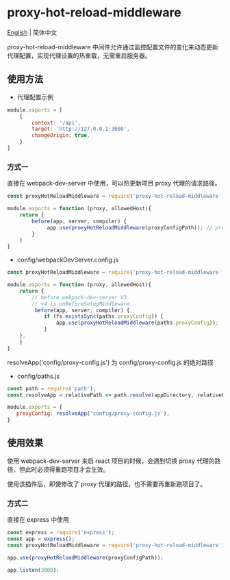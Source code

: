 # proxy-hot-reload-middleware

[English](./README.md) | 简体中文

proxy-hot-reload-middleware 中间件允许通过监控配置文件的变化来动态更新代理配置，实现代理设置的热重载，无需重启服务器。

## 使用方法

- 代理配置示例
  
```js
module.exports = [ 
    {
        context: '/api',
        target: 'http://127.0.0.1:3000',
        changeOrigin: true,
    }
]
```

### 方式一

直接在 webpack-dev-server 中使用，可以热更新项目 proxy 代理的请求路径。

```js
const proxyHotReloadMiddleware = require('proxy-hot-reload-middleware');

module.exports = function (proxy, allowedHost){
    return {
        before(app, server, compiler) {
             app.use(proxyHotReloadMiddleware(proxyConfigPath)); // proxyConfig.js
        }
    }
}
```


- config/webpackDevServer.config.js

```js
const proxyHotReloadMiddleware = require('proxy-hot-reload-middleware');

module.exports = function (proxy, allowedHost){
    return {
        // before webpack-dev-server V3
        // v4 is onBeforeSetupMiddleware
         before(app, server, compiler) {
            if (fs.existsSync(paths.proxyConfig)) {
                app.use(proxyHotReloadMiddleware(paths.proxyConfig));
            }
    },
    }
}
```

resolveApp('config/proxy-config.js') 为 config/proxy-config.js 的绝对路径

- config/paths.js
  
```js
const path = require('path');
const resolveApp = relativePath => path.resolve(appDirectory, relativePath);

module.exports = {
   proxyConfig: resolveApp('config/proxy-config.js'),
}
```

## 使用效果

使用 webpack-dev-server 来启 react 项目的时候，会遇到切换 proxy 代理的路径，但此时必须得重跑项目才会生效。

使用该插件后，即使修改了 proxy 代理的路径，也不需要再重新跑项目了。


### 方式二  

直接在 express 中使用

```js
const express = require('express');
const app = express();
const proxyHotReloadMiddleware = require('proxy-hot-reload-middleware');

app.use(proxyHotReloadMiddleware(proxyConfigPath));

app.listen(3000);
```


